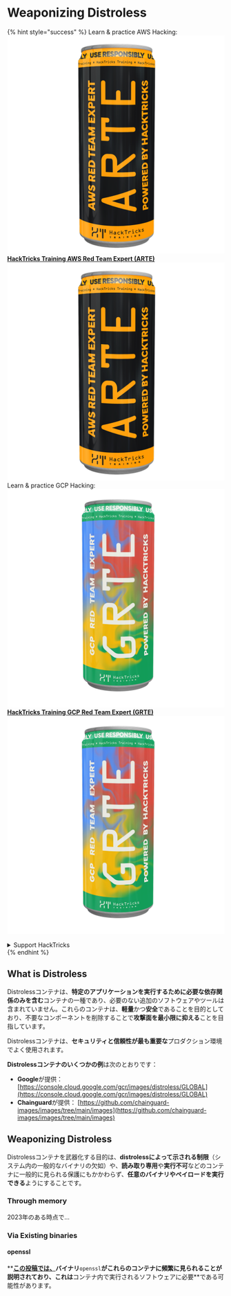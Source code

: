 # Weaponizing Distroless

{% hint style="success" %}
Learn & practice AWS Hacking:<img src="/.gitbook/assets/arte.png" alt="" data-size="line">[**HackTricks Training AWS Red Team Expert (ARTE)**](https://training.hacktricks.xyz/courses/arte)<img src="/.gitbook/assets/arte.png" alt="" data-size="line">\
Learn & practice GCP Hacking: <img src="/.gitbook/assets/grte.png" alt="" data-size="line">[**HackTricks Training GCP Red Team Expert (GRTE)**<img src="/.gitbook/assets/grte.png" alt="" data-size="line">](https://training.hacktricks.xyz/courses/grte)

<details>

<summary>Support HackTricks</summary>

* Check the [**subscription plans**](https://github.com/sponsors/carlospolop)!
* **Join the** 💬 [**Discord group**](https://discord.gg/hRep4RUj7f) or the [**telegram group**](https://t.me/peass) or **follow** us on **Twitter** 🐦 [**@hacktricks\_live**](https://twitter.com/hacktricks\_live)**.**
* **Share hacking tricks by submitting PRs to the** [**HackTricks**](https://github.com/carlospolop/hacktricks) and [**HackTricks Cloud**](https://github.com/carlospolop/hacktricks-cloud) github repos.

</details>
{% endhint %}

## What is Distroless

Distrolessコンテナは、**特定のアプリケーションを実行するために必要な依存関係のみを含む**コンテナの一種であり、必要のない追加のソフトウェアやツールは含まれていません。これらのコンテナは、**軽量**かつ**安全**であることを目的としており、不要なコンポーネントを削除することで**攻撃面を最小限に抑える**ことを目指しています。

Distrolessコンテナは、**セキュリティと信頼性が最も重要な**プロダクション環境でよく使用されます。

**Distrolessコンテナのいくつかの例**は次のとおりです：

* **Google**が提供： [https://console.cloud.google.com/gcr/images/distroless/GLOBAL](https://console.cloud.google.com/gcr/images/distroless/GLOBAL)
* **Chainguard**が提供： [https://github.com/chainguard-images/images/tree/main/images](https://github.com/chainguard-images/images/tree/main/images)

## Weaponizing Distroless

Distrolessコンテナを武器化する目的は、**distrolessによって示される制限**（システム内の一般的なバイナリの欠如）や、**読み取り専用**や**実行不可**などのコンテナに一般的に見られる保護にもかかわらず、**任意のバイナリやペイロードを実行できる**ようにすることです。

### Through memory

2023年のある時点で...

### Via Existing binaries

#### openssl

****[**この投稿では、**](https://www.form3.tech/engineering/content/exploiting-distroless-images)バイナリ**`openssl`**がこれらのコンテナに頻繁に見られることが説明されており、これは**コンテナ内で実行されるソフトウェアに必要**である可能性があります。
